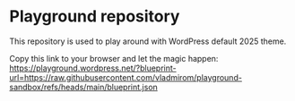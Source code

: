 # Playground repository

This repository is used to play around with WordPress default 2025 theme.

Copy this link to your browser and let the magic happen: https://playground.wordpress.net/?blueprint-url=https://raw.githubusercontent.com/vladmirom/playground-sandbox/refs/heads/main/blueprint.json